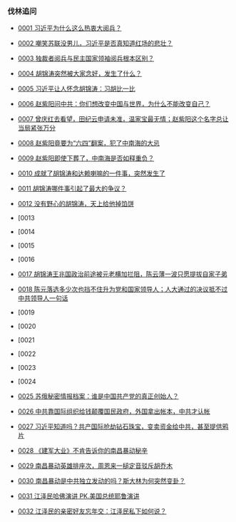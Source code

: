 ### 伐林追问

- [0001 习近平为什么这么热衷大阅兵？](https://youtu.be/UjVk8qpZZAs)
- [0002 嘲笑苏联没男儿，习近平是否真知道红场的悲壮？](https://youtu.be/uZQWo1GOIUs)
- [0003 独裁者阅兵与民主国家领袖阅兵根本区别？](https://youtu.be/81c8Rq4Rat8)
- [0004 胡锦涛突然被大家念好，发生了什么？](https://youtu.be/cawsdUm-lac)
- [0005 习近平让人怀念胡锦涛：习胡比一比](https://youtu.be/UqsLdb6hGeg)
- [0006 赵紫阳问中共：你们想改变中国与世界，为什么不能改变自己？](https://youtu.be/L1AF0d1B6CA)
- [0007 曾庆红去看望，田纪云申请未准，温家宝最无情；赵紫阳这个名字总让当局紧张万分](https://youtu.be/gYK74JBNwc0)
- [0008 赵紫阳竟要为“六四”翻案，犯了中南海的大忌](https://youtu.be/Mq-Xad9XSJs)
- [0009 赵紫阳即使下葬了，中南海是否如释重负？](https://youtu.be/5E9uKnlTOiA)
- [0010 成就了胡锦涛和达赖喇嘛的一件事，突然发生了](https://youtu.be/FQp9QdzRta8)
- [0011 胡锦涛哪件事引起了最大的争议？](https://youtu.be/pLJh_ZtHsGM)
- [0012 没有野心的胡锦涛，天上给他掉馅饼](https://youtu.be/mn7prwV5PWI)

- [0013
- [0014
- [0015
- [0016

- [0017 胡锦涛王兆国政治前途被元老横加拦阻，陈云薄一波只愿提拔自家子弟](https://youtu.be/b4mHo2DcRaQ)
- [0018 陈元落选多少次也挡不住升为党和国家领导人；人大通过的决议抵不过中共领导人一句话](https://youtu.be/mGTUsvv2XOU)

- [0019
- [0020
- [0021
- [0022
- [0023
- [0024


- [0025 苏俄秘密情报档案：谁是中国共产党的真正创始人？](https://youtu.be/pJo9nbK-X94)
- [0026 中共靠国际组织给钱颠覆国民政府，外国拿出帐本，中共才认帐](https://youtu.be/ttA8PBp7iGE)
- [0027 习近平知道吗？共产国际抢劫钻石珠宝，变卖资金给中共，甚至提供鸦片](https://youtu.be/0GROuH7Dc-E)
- [0028 《建军大业》不肯告诉你的南昌暴动秘辛](https://youtu.be/JsSVosa8HT4)
- [0029 南昌暴动英雄排座次，周恩来一槌定音驳斥胡乔木](https://youtu.be/m0U2xWWVhQI)
- [0030 南昌暴动是中共独立发动的吗？斯大林为何突然变卦？](https://youtu.be/FKcDhahTCjI)
- [0031 江泽民哈佛演讲 PK.美国总统耶鲁演讲](https://youtu.be/OzajfxwLxl8)
- [0032 江泽民的亲密好友忘年交：江泽民私下如何说？](https://youtu.be/lG2yrBuyNPw)
